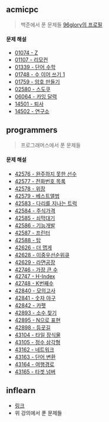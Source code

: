 ## acmicpc
> 백준에서 푼 문제들
> [96glory의 프로필](https://www.acmicpc.net/user/clicksyk)

#### 문제 해설
* [01074 - Z](https://96glory.tistory.com/39)
* [01107 - 리모컨](https://96glory.tistory.com/34)
* [01339 - 단어 수학](https://96glory.tistory.com/37)
* [01748 - 수 이어 쓰기 1](https://96glory.tistory.com/36)
* [01759 - 암호 만들기](https://96glory.tistory.com/40)
* [02580 - 스도쿠](https://96glory.tistory.com/44)
* [06064 - 카잉 달력](https://96glory.tistory.com/35)
* [14501 - 퇴사](https://96glory.tistory.com/38)
* [14502 - 연구소](https://96glory.tistory.com/41)
## programmers
> 프로그래머스에서 푼 문제들

#### 문제 해설
* [42576 - 완주하지 못한 선수](https://96glory.tistory.com/4)
* [42577 - 전화번호 목록](https://96glory.tistory.com/5)
* [42578 - 위장](https://96glory.tistory.com/6)
* [42579 - 베스트앨범](https://96glory.tistory.com/7)
* [42583 - 다리를 지나는 트럭](https://96glory.tistory.com/12)
* [42584 - 주식가격](https://96glory.tistory.com/10)
* [42585 - 쇠막대기](https://96glory.tistory.com/9)
* [42586 - 기능개발](https://96glory.tistory.com/11)
* [42587 - 프린터](https://96glory.tistory.com/13)
* [42588 - 탑](https://96glory.tistory.com/8)
* [42626 - 더 맵게](https://96glory.tistory.com/30)
* [42628 - 이중우선순위큐](https://96glory.tistory.com/32)
* [42629 - 라면공장](https://96glory.tistory.com/31)
* [42746 - 가장 큰 수](https://96glory.tistory.com/15)
* [42747 - H-Index](https://96glory.tistory.com/16)
* [42748 - K번째수](https://96glory.tistory.com/14)
* [42840 - 모의고사](https://96glory.tistory.com/25)
* [42841 - 숫자 야구](https://96glory.tistory.com/27)
* [42842 - 카펫](https://96glory.tistory.com/28)
* [42893 - 소수 찾기](https://96glory.tistory.com/26)
* [42895 - N으로 표현](https://96glory.tistory.com/21)
* [42898 - 등굣길](https://96glory.tistory.com/24)
* [43104 - 타일 장식물](https://96glory.tistory.com/22)
* [43105 - 정수 삼각형](https://96glory.tistory.com/23)
* [43162 - 네트워크](https://96glory.tistory.com/18)
* [43163 - 단어 변환](https://96glory.tistory.com/19)
* [43164 - 여행경로](https://96glory.tistory.com/20)
* [43165 - 타겟 넘버](https://96glory.tistory.com/17)

## inflearn
* [링크](https://www.inflearn.com/course/%EC%95%8C%EA%B3%A0%EB%A6%AC%EC%A6%98)
* 위 강의에서 푼 문제들
